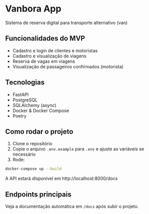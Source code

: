 # Vanbora App

Sistema de reserva digital para transporte alternativo (van)

## Funcionalidades do MVP
- Cadastro e login de clientes e motoristas
- Cadastro e visualização de viagens
- Reserva de vagas em viagens
- Visualização de passageiros confirmados (motorista)

## Tecnologias
- FastAPI
- PostgreSQL
- SQLAlchemy (async)
- Docker & Docker Compose
- Poetry

## Como rodar o projeto

1. Clone o repositório
2. Copie o arquivo `.env.example` para `.env` e ajuste as variáveis se necessário
3. Rode:

```bash
docker-compose up --build
```

A API estará disponível em http://localhost:8000/docs

## Endpoints principais
Veja a documentação automática em `/docs` após subir o projeto. 